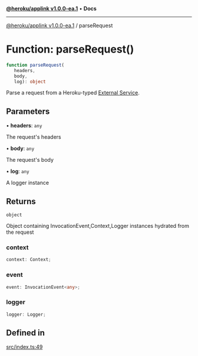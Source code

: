 [**@heroku/applink v1.0.0-ea.1**](../README.md) • **Docs**

***

[@heroku/applink v1.0.0-ea.1](../README.md) / parseRequest

# Function: parseRequest()

```ts
function parseRequest(
   headers, 
   body, 
   log): object
```

Parse a request from a Heroku-typed [External Service](https://help.salesforce.com/s/articleView?id=sf.external_services.htm&type=5).

## Parameters

• **headers**: `any`

The request's headers

• **body**: `any`

The request's body

• **log**: `any`

A logger instance

## Returns

`object`

Object containing InvocationEvent,Context,Logger instances hydrated from the request

### context

```ts
context: Context;
```

### event

```ts
event: InvocationEvent<any>;
```

### logger

```ts
logger: Logger;
```

## Defined in

[src/index.ts:49](https://github.com/heroku/heroku-applink-nodejs/blob/2642d389dda315880ee5a3612d84ccbd71f43b77/src/index.ts#L49)
